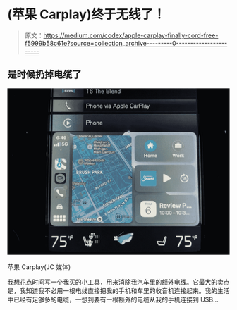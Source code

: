 # (苹果 Carplay)终于无线了！

> 原文：<https://medium.com/codex/apple-carplay-finally-cord-free-f5999b58c61e?source=collection_archive---------0----------------------->

## 是时候扔掉电缆了

![](img/ba81dcfd55f6685a9b8a5f1b6c50038f.png)

苹果 Carplay(JC 媒体)

我想花点时间写一个我买的小工具，用来消除我汽车里的额外电线。它最大的卖点是，我知道我不必用一根电线直接把我的手机和车里的收音机连接起来。我的生活中已经有足够多的电缆，一想到要有一根额外的电缆从我的手机连接到 USB…